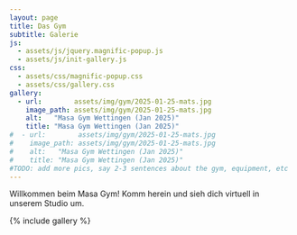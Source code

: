 ```yaml
---
layout: page
title: Das Gym
subtitle: Galerie
js:
  - assets/js/jquery.magnific-popup.js
  - assets/js/init-gallery.js
css:
  - assets/css/magnific-popup.css
  - assets/css/gallery.css
gallery:
  - url:        assets/img/gym/2025-01-25-mats.jpg
    image_path: assets/img/gym/2025-01-25-mats.jpg
    alt:   "Masa Gym Wettingen (Jan 2025)"
    title: "Masa Gym Wettingen (Jan 2025)"
#  - url:        assets/img/gym/2025-01-25-mats.jpg
#    image_path: assets/img/gym/2025-01-25-mats.jpg
#    alt:   "Masa Gym Wettingen (Jan 2025)"
#    title: "Masa Gym Wettingen (Jan 2025)"
#TODO: add more pics, say 2-3 sentences about the gym, equipment, etc
---
```


Willkommen beim Masa Gym! Komm herein und sieh dich virtuell in unserem Studio um.

{% include gallery %}